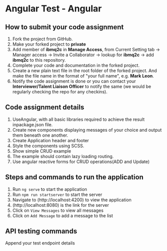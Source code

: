 # Angular Test - Angular

## How to submit your code assignment

1. Fork the project from GitHub.
2. Make your forked project to **private** 
3. Add member of **ibmq2c** in **Manage Access**,  from Current Setting tab -> Manager access -> Invite a Collaborator -> lookup for **ibmq2c** -> add  **ibmq2c** to this repository.
4. Complete your code and documentation in the forked project.
5. Create a new plain text file in the root folder of the forked project. And make the file name in the format of "your full name", e.g. **Mark Leon**.
6. Notify the code assignment is done or you can contact your **Interviewer/Talent Liaison Officer** to notify the same (we would be regularly checking the repo for any checkins).

## Code assignment details

1. UseAngular, with all basic libraries required to achieve the result inpackage.json file.
2. Create new components displaying messages of your choice and output them beneath one another.
3. Create Application header and footer
4. Style the components using SCSS.
5. Show simple CRUD example 
6. The example should contain lazy loading routing.
7. Use angular reactive forms for CRUD operations(ADD and Update) 

## Steps and commands to run the application

1. Run `ng serve` to start the application
2. Run `npm run startserver` to start the server
3. Navigate to (http://localhost:4200) to view the application
4. (http://localhost:8080) is the link for the server
4. Click on `View Messages` to view all messages
5. Click on `Add Message` to add a message to the list

## API testing commands

Append your test endpoint details
